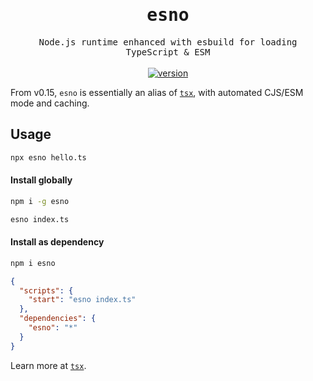 <h1 align='center'>
<samp>esno</samp>
</h1>

<p align='center'>
  <samp>Node.js runtime enhanced with esbuild for loading TypeScript & ESM</samp>
<br>
<br>
<a href='https://www.npmjs.com/package/esno'>
<img src='https://img.shields.io/npm/v/esno?color=333&labelColor=555&style=flat-square' alt='version'/>
</a>
</p>

From v0.15, `esno` is essentially an alias of [`tsx`](https://github.com/esbuild-kit/tsx), with automated CJS/ESM mode and caching.

## Usage

```bash
npx esno hello.ts
```

#### Install globally

```bash
npm i -g esno

esno index.ts
```

#### Install as dependency

```bash
npm i esno
```

```json
{
  "scripts": {
    "start": "esno index.ts"
  },
  "dependencies": {
    "esno": "*"
  }
}
```

Learn more at [`tsx`](https://github.com/esbuild-kit/tsx).
